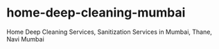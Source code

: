 # home-deep-cleaning-mumbai
Home Deep Cleaning Services, Sanitization Services in Mumbai, Thane, Navi Mumbai
